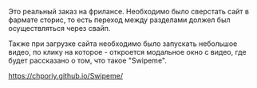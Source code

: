 Это реальный заказ на фрилансе. 
Необходимо было сверстать сайт в фармате сторис, то есть переход между разделами должел был осуществляться через свайп.

Также при загрузке сайта необходимо было запускать небольшое видео, по клику на которое - откроется модальное окно с видео, где будет рассказано о том, что такое "Swipeme".

https://chporiy.github.io/Swipeme/
